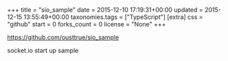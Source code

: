 +++
title = "sio_sample"
date = 2015-12-10 17:19:31+00:00
updated = 2015-12-15 13:55:49+00:00
taxonomies.tags = ["TypeScript"]
[extra]
css = "github"
start = 0
forks_count = 0
license = "None"
+++

<https://github.com/ousttrue/sio_sample>

socket.io start up sample

